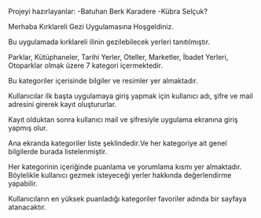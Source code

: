 
Projeyi hazırlayanlar: -Batuhan Berk Karadere -Kübra Selçuk?

Merhaba Kırklareli Gezi Uygulamasına Hoşgeldiniz.

Bu uygulamada kırklareli ilinin gezilebilecek yerleri tanıtılmıştır.

Parklar, Kütüphaneler, Tarihi  Yerler, Oteller, Marketler, İbadet Yerleri, Otoparklar olmak üzere 7 kategori içermektedir.

Bu kategoriler içerisinde bilgiler ve resimler yer almaktadır.

Kullanıcılar ilk başta uygulamaya giriş yapmak için kullanıcı adı, şifre ve mail adresini girerek kayıt oluştururlar.

Kayıt olduktan sonra kullanıcı mail ve şifresiyle uygulama ekranına giriş yapmış olur.

Ana ekranda kategoriler liste şeklindedir.Ve her kategoriye ait genel bilgilerde burada listelenmiştir.

Her kategorinin içeriğinde puanlama ve yorumlama kısmı yer almaktadır. Böylelikle kullanıcı gezmek isteyeceği yerler hakkında değerlendirme yapabilir.

Kullanıcıların en yüksek puanladığı kategoriler favoriler adında bir sayfaya atanacaktır.
